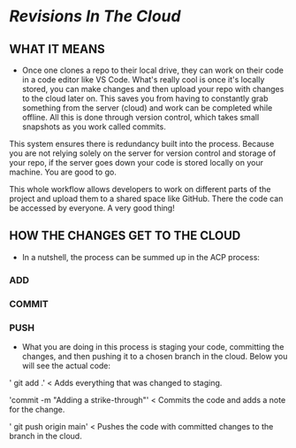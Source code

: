 # ***Revisions In The Cloud***


## WHAT IT MEANS

- Once one clones a repo to their local drive, they can work on their code in a code
editor like VS Code. What's really cool is once it's locally stored, you can make changes
and then upload your repo with changes to the cloud later on. This saves you from having to 
constantly grab something from the server (cloud) and work can be completed while offline. 
All this is done through version control,  which takes small snapshots as you work called 
commits.

This system ensures there is redundancy built into the process. Because you are not relying
solely on the server for version control and storage of your repo, if the server goes down
your code is stored locally on your machine. You are good to go. 

This whole workflow allows developers to work on different parts of the project and upload
them to a shared space like GitHub. There the code can be accessed by everyone. A very
good thing!

## HOW THE CHANGES GET TO THE CLOUD

- In a nutshell, the process can be summed up in the ACP process:

### ADD

### COMMIT

### PUSH

- What you are doing in this process is staging your code, committing the changes, and then
pushing it to a chosen branch in the cloud. Below you will see the actual code:

' git add .'  < Adds everything that was changed to staging.

'commit -m "Adding a strike-through"'  < Commits the code and adds a note for the change.

' git push origin main'  <  Pushes the code with committed changes to the branch in the cloud.










